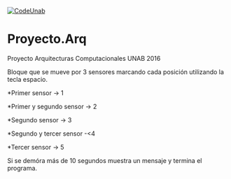[![CodeUnab](http://b.repl.ca/v1/Code-UNAB-blue.png)](https://github.com/ceinunab/CodeUnab)
# Proyecto.Arq
Proyecto Arquitecturas Computacionales UNAB 2016

Bloque que se mueve por 3 sensores marcando cada posición utilizando la tecla espacio.


*Primer sensor -> 1

*Primer y segundo sensor -> 2

*Segundo sensor -> 3

*Segundo y tercer sensor -<4

*Tercer sensor -> 5

Si se demóra más de 10 segundos muestra un mensaje y termina el programa.
